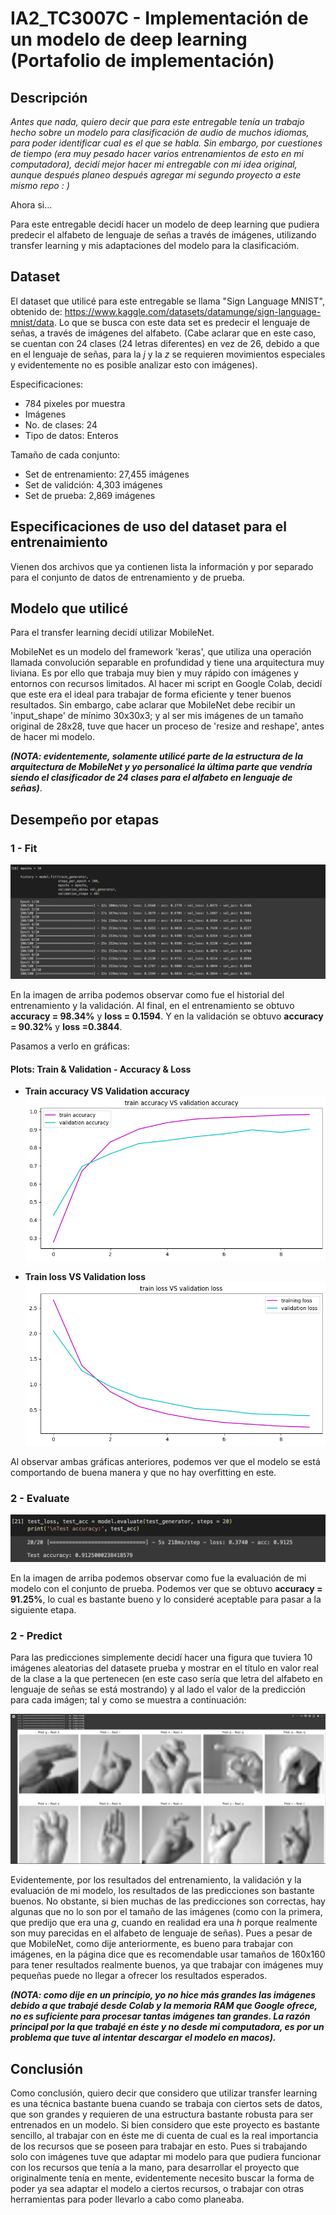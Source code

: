 # IA2_TC3007C - Implementación de un modelo de deep learning (Portafolio de implementación)

## Descripción
*Antes que nada, quiero decir que para este entregable tenía un trabajo hecho sobre un modelo para clasificación de audio de muchos idiomas, para poder identificar cual es el que se habla. Sin embargo, por cuestiones de tiempo (era muy pesado hacer varios entrenamientos de esto en mi computadora), decidí mejor hacer mi entregable con mi idea original, aunque después planeo después agregar mi segundo proyecto a este mismo repo : )*

Ahora si...

Para este entregable decidí hacer un modelo de deep learning que pudiera predecir el alfabeto de lenguaje de señas a través de imágenes, utilizando transfer learning y mis adaptaciones del modelo para la clasificacióm.

## Dataset
El dataset que utilicé para este entregable se llama "Sign Language MNIST", obtenido de: https://www.kaggle.com/datasets/datamunge/sign-language-mnist/data.
Lo que se busca con este data set es predecir el lenguaje de señas, a través de imágenes del alfabeto. (Cabe aclarar que en este caso, se cuentan con 24 clases (24 letras diferentes) en vez de 26, debido a que en el lenguaje de señas, para la *j* y la *z* se requieren movimientos especiales y evidentemente no es posible analizar esto con imágenes).

Especificaciones:
- 784 pixeles por muestra
- Imágenes
- No. de clases: 24
- Tipo de datos: Enteros

Tamaño de cada conjunto:
- Set de entrenamiento: 27,455 imágenes
- Set de validción: 4,303 imágenes
- Set de prueba: 2,869 imágenes

## Especificaciones de uso del dataset para el entrenaimiento
Vienen dos archivos que ya contienen lista la información y por separado para el conjunto de datos de entrenamiento y de prueba.

## Modelo que utilicé
Para el transfer learning decidí utilizar MobileNet. 

MobileNet es un modelo del framework 'keras', que utiliza una operación llamada convolución separable en profundidad y tiene una arquitectura muy liviana. Es por ello que trabaja muy bien y muy rápido con imágenes y entornos con recursos limitados. Al hacer mi script en Google Colab, decidí que este era el ideal para trabajar de forma eficiente y tener buenos resultados. Sin embargo, cabe aclarar que MobileNet debe recibir un 'input_shape' de mínimo 30x30x3; y al ser mis imágenes de un tamaño original de 28x28, tuve que hacer un proceso de 'resize and reshape', antes de hacer mi modelo.

***(NOTA: evidentemente, solamente utilicé parte de la estructura de la arquitectura de MobileNet y yo personalicé la última parte que vendría siendo el clasificador de 24 clases para el alfabeto en lenguaje de señas)***.

## Desempeño por etapas
### 1 - Fit
![alt text](https://github.com/karencl/IA2_TC3007C/blob/master/Images/history.png)

En la imagen de arriba podemos observar como fue el historial del entrenamiento y la validación. Al final, en el entrenamiento se obtuvo **accuracy = 98.34%** y **loss = 0.1594**. Y en la validación se obtuvo **accuracy = 90.32%** y **loss =0.3844**.

Pasamos a verlo en gráficas:
#### Plots: Train & Validation - Accuracy & Loss
- **Train accuracy VS Validation accuracy** 
![alt text](https://github.com/karencl/IA2_TC3007C/blob/master/Images/train_val_acc.png)

- **Train loss VS Validation loss**
![alt text](https://github.com/karencl/IA2_TC3007C/blob/master/Images/train_val_loss.png)

Al observar ambas gráficas anteriores, podemos ver que el modelo se está comportando de buena manera y que no hay overfitting en este.

### 2 - Evaluate
![alt text](https://github.com/karencl/IA2_TC3007C/blob/master/Images/test_acc.png)

En la imagen de arriba podemos observar como fue la evaluación de mi modelo con el conjunto de prueba. Podemos ver que se obtuvo **accuracy = 91.25%**, lo cual es bastante bueno y lo consideré aceptable para pasar a la siguiente etapa.

### 2 - Predict

Para las predicciones simplemente decidí hacer una figura que tuviera 10 imágenes aleatorias del datasete prueba y mostrar en el título en valor real de la clase a la que pertenecen (en este caso sería que letra del alfabeto en lenguaje de señas se está mostrando) y al lado el valor de la predicción para cada imágen; tal y como se muestra a continuación:

![alt text](https://github.com/karencl/IA2_TC3007C/blob/master/Images/predictions.png)

Evidentemente, por los resultados del entrenamiento, la validación y la evaluación de mi modelo, los resultados de las predicciones son bastante buenos. No obstante, si bien muchas de las predicciones son correctas, hay algunas que no lo son por el tamaño de las imágenes (como con la primera, que predijo que era una *g*, cuando en realidad era una *h* porque realmente son muy parecidas en el alfabeto de lenguaje de señas). Pues a pesar de que MobileNet, como dije anteriormente, es bueno para trabajar con imágenes, en la página dice que es recomendable usar tamaños de 160x160 para tener resultados realmente buenos, ya que trabajar con imágenes muy pequeñas puede no llegar a ofrecer los resultados esperados.

***(NOTA: como dije en un principio, yo no hice más grandes las imágenes debido a que trabajé desde Colab y la memoria RAM que Google ofrece, no es suficiente para procesar tantas imágenes tan grandes. La razón principal por la que trabajé en éste y no desde mi computadora, es por un problema que tuve al intentar descargar el modelo en macos).***


## Conclusión
Como conclusión, quiero decir que considero que utilizar transfer learning es una técnica bastante buena cuando se trabaja con ciertos sets de datos, que son grandes y requieren de una estructura bastante robusta para ser entrenados en un modelo.
Si bien considero que este proyecto es bastante sencillo, al trabajar con en éste me di cuenta de cual es la real importancia de los recursos que se poseen para trabajar en esto. Pues si trabajando solo con imágenes tuve que adaptar mi modelo para que pudiera funcionar con los recursos que tenía a la mano, para desarrollar el proyecto que originalmente tenía en mente, evidentemente necesito buscar la forma de poder ya sea adaptar el modelo a ciertos recursos, o trabajar con otras herramientas para poder llevarlo a cabo como planeaba.
